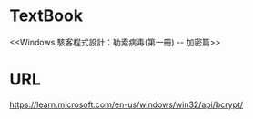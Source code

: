 # TextBook
<<Windows 駭客程式設計：勒索病毒(第一冊) -- 加密篇>>

# URL
https://learn.microsoft.com/en-us/windows/win32/api/bcrypt/